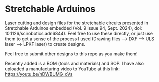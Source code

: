 # Stretchable Arduinos
Laser cutting and design files for the stretchable circuits presented in Stretchable Arduinos embedded (Vol. 9 Issue 94, Sept. 2024), doi: 10.1126/scirobotics.adn6844).
Feel free to use these directly, or just use them to get a sense of the process I used (Drawing files --> DXF --> ULS laser --> LPKF laser) to create designs. 

Feel free to submit other designs to this repo as you make them!

Recently added is a BOM (tools and materials) and SOP. I have also uploaded a manufacturing video to YouTube at this link: https://youtu.be/nDWBUMG_oVs
